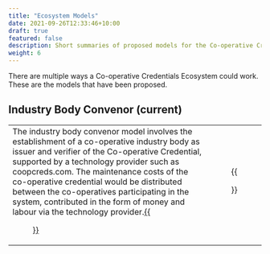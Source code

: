 ```yaml
---
title: "Ecosystem Models"
date: 2021-09-26T12:33:46+10:00
draft: true
featured: false
description: Short summaries of proposed models for the Co-operative Credentials Ecosystem.
weight: 6
---
```

There are multiple ways a Co-operative Credentials Ecosystem could work. These are the models that have been proposed.

## Industry Body Convenor (current)
|  |  |
|--|:--:|
| The industry body convenor model involves the establishment of a co-operative industry body as issuer and verifier of the Co-operative Credential, supported by a technology provider such as coopcreds.com. The maintenance costs of the co-operative credential would be distributed between the co-operatives participating in the system, contributed in the form of money and labour via the technology provider.[{{<figure src="/images/icons/green-hexagon.png" title="Discuss the industry body convenor model on our forum" class="cta" target="_blank">}}](https://community.coopcreds.com/t/134) | {{<figure src="/images/illustrations/industry-body.svg">}} |
